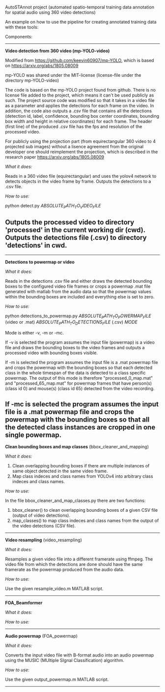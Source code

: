 AutoSTAnnot project (automated spatio-temporal training data annotation for spatial audio using 360 video detections)

An example on how to use the pipeline for creating annotated training data with these tools: 




Components:


----------------------------------------
**Video detection from 360 video (mp-YOLO-video)**

Modified from https://github.com/keevin60907/mp-YOLO, which is based on https://arxiv.org/abs/1805.08009

mp-YOLO was shared under the MIT-license (license-file under the directory mp-YOLO-video)

The code is based on the mp-YOLO project found from github. There is no license file added to the project, which means it can't be used publicly as such. The project source code was modified so that it takes in a video file as a parameter and applies the detections for each frame on the video. In addition, the code also outputs a .csv file that contains all the detections (detection id, label, confidence, bounding box center coordinates, bounding box width and height in relative coordinates) for each frame. The header (first line) of the produced .csv file has the fps and resolution of the processed video. 

For publicly using the projection part (from equirectangular 360 video to 4 projected sub images) without a lisence agreement from the original developer one should reimplement the projection, which is described in the research paper https://arxiv.org/abs/1805.08009


*What it does:* 

Reads in a 360 video file (equirectangular) and uses the yolov4 network to detects objects in the video frame by frame. Outputs the detections to a .csv file. 


*How to use:* 

python detect.py $ABSOLUTE_PATH_TO_VIDEO_FILE$

Outputs the processed video to directory 'processed' in the current working dir (cwd).
Outputs the detections file (.csv) to directory 'detections' in cwd.
----------------------------------------

----------------------------------------
**Detections to powermap or video**

*What it does:*

Reads in the detections .csv file and either draws the detected bounding boxes to the configured video file frames or crops a powermap .mat file generated with matlab from the audio data so that the powermap values within the bounding boxes are included and everything else is set to zero. 


*How to use:* 

python detections_to_powermap.py $ABSOLUTE_PATH_TO_POWERMAP_FILE$ (video or .mat) $ABSOLUTE_PATH_TO_DETECTIONS_FILE$ (.csv) $MODE$

Mode is either -v, -m or -mc. 

If -v is selected the program assumes the input file (powermap) is a video file and draws the bounding boxes to the video frames and outputs a processed video with bounding boxes visible. 

If -m is selected the program assumes the input file is a .mat powermap file and crops the powermap with the bounding boxes so that each detected class in the whole timespan of the data is detected to a class specific powermap. The output of this mode is therefore "processed_0_map.mat" and "processed_65_map.mat" for powermap frames that have person(s) (class id 0) and mouse(s) (class id 65) detected from the video recording.

If -mc is selected the program assumes the input file is a .mat powermap file and crops the powermap with the bounding boxes so that all the detected class instances are cropped in one single powermap. 
----------------------------------------

**Clean bounding boxes and map classes** (bbox_cleaner_and_mapping)

*What it does:*

1) Clean overlapping bounding boxes if there are multiple instances of same object detected in the same video frame.
2) Map class indeces and class names from YOLOv4 into arbitrary class indeces and class names.

*How to use:* 

In the file bbox_cleaner_and_map_classes.py there are two functions:
1) bbox_cleaner() to clean overlapping bounding boxes of a given CSV file (output of video detections).
2) map_classes() to map class indeces and class names from the output of the video detections (CSV file).

----------------------------------------


**Video resampling** (video_resampling)

*What it does:*

Resamples a given video file into a different framerate using ffmpeg. The video file from which the detections are done should have the same framerate as the powermap produced from the audio data.


*How to use:*
 
Use the given resample_video.m MATLAB script.

----------------------------------------


**FOA_Beamformer**

*What it does:*


*How to use:*


----------------------------------------

**Audio powermap** (FOA_powermap)

*What it does:*

Converts the input video file with B-format audio into an audio powermap using the MUSIC (MUltiple SIgnal Classification) algorithm.

*How to use:* 

Use the given output_powermap.m MATLAB script.

----------------------------------------

